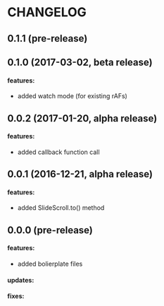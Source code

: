 CHANGELOG
=========

## 0.1.1 (pre-release)

## 0.1.0 (2017-03-02, beta release)

#### features:
 - added watch mode (for existing rAFs)

## 0.0.2 (2017-01-20, alpha release)

#### features:
 - added callback function call

## 0.0.1 (2016-12-21, alpha release)

#### features:
 - added SlideScroll.to() method

## 0.0.0 (pre-release)

#### features:
 - added bolierplate files

#### updates:

#### fixes:
